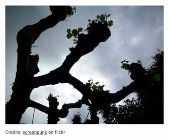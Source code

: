 ![Malone](/images/2021-10-29.jpg)

Crédits: [screenpunk](https://www.flickr.com/people/screenpunk/) on flickr